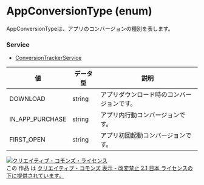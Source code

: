 # AppConversionType (enum)
AppConversionTypeは、アプリのコンバージョンの種別を表します。
### Service
+ [ConversionTrackerService](../services/ConversionTrackerService.md)

| 値 | データ型 | 説明 | 
|---|---|---|
| DOWNLOAD| string| アプリダウンロード時のコンバージョンです。 |
| IN_APP_PURCHASE| string| アプリ内行動コンバージョンです。 |
| FIRST_OPEN| string| アプリ初回起動コンバージョンです。 |

<a rel="license" href="http://creativecommons.org/licenses/by-nd/2.1/jp/"><img alt="クリエイティブ・コモンズ・ライセンス" style="border-width:0" src="https://i.creativecommons.org/l/by-nd/2.1/jp/88x31.png" /></a><br />この 作品 は <a rel="license" href="http://creativecommons.org/licenses/by-nd/2.1/jp/">クリエイティブ・コモンズ 表示 - 改変禁止 2.1 日本 ライセンスの下に提供されています。</a>
